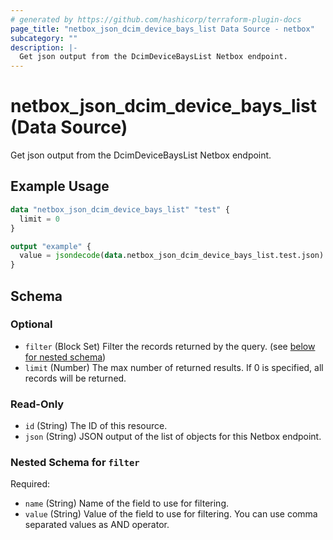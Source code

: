 ```yaml
---
# generated by https://github.com/hashicorp/terraform-plugin-docs
page_title: "netbox_json_dcim_device_bays_list Data Source - netbox"
subcategory: ""
description: |-
  Get json output from the DcimDeviceBaysList Netbox endpoint.
---
```


# netbox_json_dcim_device_bays_list (Data Source)

Get json output from the DcimDeviceBaysList Netbox endpoint.

## Example Usage

```terraform
data "netbox_json_dcim_device_bays_list" "test" {
  limit = 0
}

output "example" {
  value = jsondecode(data.netbox_json_dcim_device_bays_list.test.json)
}
```

<!-- schema generated by tfplugindocs -->
## Schema

### Optional

- `filter` (Block Set) Filter the records returned by the query. (see [below for nested schema](#nestedblock--filter))
- `limit` (Number) The max number of returned results. If 0 is specified, all records will be returned.

### Read-Only

- `id` (String) The ID of this resource.
- `json` (String) JSON output of the list of objects for this Netbox endpoint.

<a id="nestedblock--filter"></a>
### Nested Schema for `filter`

Required:

- `name` (String) Name of the field to use for filtering.
- `value` (String) Value of the field to use for filtering. You can use comma separated values as AND operator.
